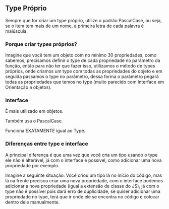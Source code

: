 ## Type Próprio

Sempre que for criar um type próprio, utilize o padrão PascalCase, ou seja, se o item tem mais de um nome, a primeira letra de cada palavra é maiúscula.

### Porque criar types próprios?

Imagine que você tem um objeto com no mínimo 30 propriedades, como sabemos, precisamos definir o type de cada propriedade no parâmetro da função, então para não ter que fazer isso, utilizamos o método de types próprios, onde criamos um type com todas as propriedades do objeto e em seguida passamos o type no parâmetro, dessa forma o parâmetro pegará todas as propriedades que temos no type (muito parecido com Interface em Orientação a objetos).

### Interface

È mais utilizado em objetos.

Também usa o PascalCase.

Funciona EXATAMENTE igual ao Type.

### Diferenças entre type e interface

A principal diferença é que uma vez que você cria um tipo usando o type ele não é alterável, já com o interface é possível, como adicionar uma nova propriedade por exemplo.

Imagine a seguinte situação:
Você criou um tipo lá no início do código, mas lá na frente precisou criar uma nova propriedade, com o interface podemos adicionar a nova propriedade (igual a extensão de classe do JS), já com o type não é possível pois dará erro de duplicidade, se quiser adicionar uma propriedade no type, terá que ir onde ele se encontra no código e colocar dentro dele manualmente.
